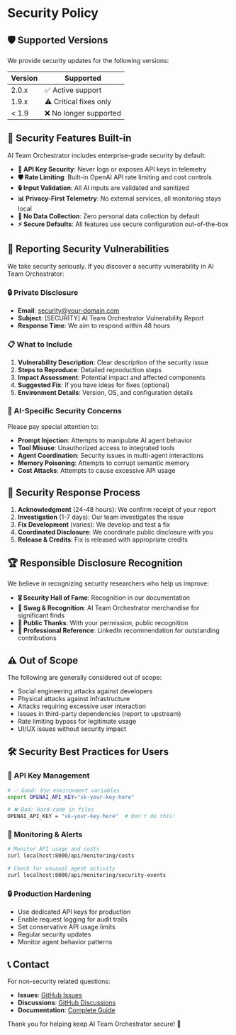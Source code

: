 # Security Policy

## 🛡️ **Supported Versions**

We provide security updates for the following versions:

| Version | Supported          |
| ------- | ------------------ |
| 2.0.x   | ✅ Active support |
| 1.9.x   | ⚠️ Critical fixes only |
| < 1.9   | ❌ No longer supported |

## 🔐 **Security Features Built-in**

AI Team Orchestrator includes enterprise-grade security by default:

- **🔑 API Key Security**: Never logs or exposes API keys in telemetry
- **🛡️ Rate Limiting**: Built-in OpenAI API rate limiting and cost controls
- **🔒 Input Validation**: All AI inputs are validated and sanitized
- **📊 Privacy-First Telemetry**: No external services, all monitoring stays local
- **🚫 No Data Collection**: Zero personal data collection by default
- **⚡ Secure Defaults**: All features use secure configuration out-of-the-box

## 🚨 **Reporting Security Vulnerabilities**

We take security seriously. If you discover a security vulnerability in AI Team Orchestrator:

### **🔒 Private Disclosure**
- **Email**: security@your-domain.com
- **Subject**: [SECURITY] AI Team Orchestrator Vulnerability Report
- **Response Time**: We aim to respond within 48 hours

### **📋 What to Include**
1. **Vulnerability Description**: Clear description of the security issue
2. **Steps to Reproduce**: Detailed reproduction steps
3. **Impact Assessment**: Potential impact and affected components
4. **Suggested Fix**: If you have ideas for fixes (optional)
5. **Environment Details**: Version, OS, and configuration details

### **🎯 AI-Specific Security Concerns**
Please pay special attention to:
- **Prompt Injection**: Attempts to manipulate AI agent behavior
- **Tool Misuse**: Unauthorized access to integrated tools
- **Agent Coordination**: Security issues in multi-agent interactions
- **Memory Poisoning**: Attempts to corrupt semantic memory
- **Cost Attacks**: Attempts to cause excessive API usage

## 🔄 **Security Response Process**

1. **Acknowledgment** (24-48 hours): We confirm receipt of your report
2. **Investigation** (1-7 days): Our team investigates the issue
3. **Fix Development** (varies): We develop and test a fix
4. **Coordinated Disclosure**: We coordinate public disclosure with you
5. **Release & Credits**: Fix is released with appropriate credits

## 🏆 **Responsible Disclosure Recognition**

We believe in recognizing security researchers who help us improve:

- **🎖️ Security Hall of Fame**: Recognition in our documentation
- **🎁 Swag & Recognition**: AI Team Orchestrator merchandise for significant finds
- **📢 Public Thanks**: With your permission, public recognition
- **💼 Professional Reference**: LinkedIn recommendation for outstanding contributions

## ⚠️ **Out of Scope**

The following are generally considered out of scope:
- Social engineering attacks against developers
- Physical attacks against infrastructure
- Attacks requiring excessive user interaction
- Issues in third-party dependencies (report to upstream)
- Rate limiting bypass for legitimate usage
- UI/UX issues without security impact

## 🛠️ **Security Best Practices for Users**

### **🔑 API Key Management**
```bash
# ✅ Good: Use environment variables
export OPENAI_API_KEY="sk-your-key-here"

# ❌ Bad: Hard-code in files
OPENAI_API_KEY = "sk-your-key-here"  # Don't do this!
```

### **🚨 Monitoring & Alerts**
```bash
# Monitor API usage and costs
curl localhost:8000/api/monitoring/costs

# Check for unusual agent activity
curl localhost:8000/api/monitoring/security-events
```

### **🔒 Production Hardening**
- Use dedicated API keys for production
- Enable request logging for audit trails
- Set conservative API usage limits
- Regular security updates
- Monitor agent behavior patterns

## 📞 **Contact**

For non-security related questions:
- **Issues**: [GitHub Issues](https://github.com/your-repo/issues)
- **Discussions**: [GitHub Discussions](https://github.com/your-repo/discussions)
- **Documentation**: [Complete Guide](https://books.danielepelleri.com)

Thank you for helping keep AI Team Orchestrator secure! 🙏